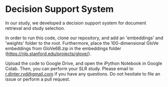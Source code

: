 # Decision Support System

In our study, we developed a decision support system for document retrieval and study selection.

In order to run this code, clone our repository, and add an 'embeddings' and 'weights' folder to the root. Furthermore, place the 100-dimensional GloVe embeddings from GloVe6B.zip in the embeddings folder (https://nlp.stanford.edu/projects/glove/).

Upload the code to Google Drive, and open the iPython Notebook in Google Colab. Then, you can perform your SLR study. Please email to r.dinter.rvd@gmail.com if you have any questions. Do not hesitate to file an issue or perform a pull request.
